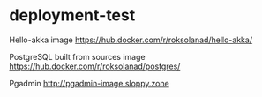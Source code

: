 # deployment-test
Hello-akka image https://hub.docker.com/r/roksolanad/hello-akka/

PostgreSQL built from sources image https://hub.docker.com/r/roksolanad/postgres/

Pgadmin http://pgadmin-image.sloppy.zone
